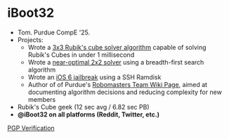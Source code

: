 # iBoot32

- Tom. Purdue CompE '25. 
- Projects:
  - Wrote a [3x3 Rubik's cube solver algorithm](https://github.com/iBoot32/CubeBot2.0) capable of solving Rubik's Cubes in under 1 millisecond
  - Wrote a [near-optimal 2x2 solver](https://github.com/iBoot32/OptiCubeCSharp) using a breadth-first search algorithm
  - Wrote an [iOS 6 jailbreak](https://github.com/iBoot32/PwnBoot) using a SSH Ramdisk
  - Author of of Purdue's [Robomasters Team Wiki Page](https://robomaster-club.github.io/PurdueRM-Wiki/), aimed at documenting algorithm decisions and reducing complexity for new members
- Rubik's Cube geek (12 sec avg / 6.82 sec PB)
- **@iBoot32 on all platforms (Reddit, Twitter, etc.)**

[PGP Verification](https://keybase.io/iboot32/sigs/6ohZytD3CHpgszd5Sj50fzo583bsOQw3XgVo)


